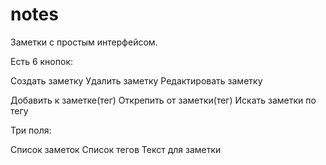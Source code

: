 # notes

Заметки с простым интерфейсом.

Есть 6 кнопок: 

Создать заметку
Удалить заметку
Редактировать заметку

Добавить к заметке(тег)
Открепить от заметки(тег)
Искать заметки по тегу

Три поля:

Список заметок
Список тегов
Текст для заметки


